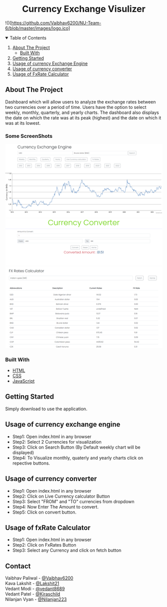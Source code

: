 
<!--
*** If you have a suggestion
*** that would make this better, please fork the repo and create a pull request
*** or simply open an issue with the tag "enhancement".
*** Thanks again! Now go create something AMAZING! :D
-->


<br />
<p align="center">

  <h1 align="center">Currency Exchange Visulizer</h1>

!()[https://github.com/Vaibhav6200/NU-Team-6/blob/master/images/logo.ico]

<!-- TABLE OF CONTENTS -->
<details open="open">
  <summary>Table of Contents</summary>
  <ol>
    <li>
      <a href="#about-the-project">About The Project</a>
      <ul>
        <li><a href="#built-with">Built With</a></li>
      </ul>
    </li>
    <li>
      <a href="#getting-started">Getting Started</a>
    </li>
    <li><a href="#Usage-of-currency-exchange-engine">Usage of currency Exchange Engine</a></li>
    <li><a href="#Usage-of-currency-exchange-engine">Usage of currency converter</a></li>
    <li><a href="#Usage-of-currency-exchange-engine">Usage of FxRate Calculator</a></li>
  </ol>
</details>



<!-- ABOUT THE PROJECT -->
## About The Project

Dashboard which will allow users to analyze the exchange rates between two currencies
over a period of time.
Users have the option to select weekly, monthly, quarterly, and yearly charts.
The dashboard also displays the date on which the rate was at its peak (highest) and
the date on which it was at its lowest.

### Some ScreenShots
![](images/img1.png)
![](images/img2.png)
![](images/img3.png)


### Built With


* [HTML](https://www.w3schools.com/html/)
* [CSS](https://www.w3schools.com/css/)
* [JavaScript](https://www.w3schools.com/js/)



<!-- GETTING STARTED -->
## Getting Started

Simply download to use the application.


<!-- USAGE EXAMPLES -->
## Usage of currency exchange engine
  <ul>
    <li>Step1: Open index.html in any browser</li>
    <li>Step2: Select 2 Currencies for visualization </li>
  <li>Step3: Click on Search Button (By Default weekly chart will be displayed) </li>
  <li>Step4: To Visualize monthly, quaterly and yearly charts click on repective buttons. </li>
</ul>


## Usage of currency converter
<ul>
  <li>Step1: Open index.html in any browser </li>
  <li>Step2: Click on Live Currency calculator Button </li>
  <li>Step3: Select "FROM" and "TO" currencies from dropdown </li>
  <li>Step4: Now Enter The Amount to convert. </li>
  <li>Step5: Click on convert button. </li>
</ul>


## Usage of fxRate Calculator
<ul>
  <li>Step1: Open index.html in any browser </li>
  <li>Step2: Click on FxRates Button </li>
  <li>Step3: Select any Currency and click on fetch button </li>
</ul>

## Contact
Vaibhav Paliwal - [@Vaibhav6200](https://github.com/Vaibhav6200) <br>
Kava Lakshit    - [@Lakshit21](https://github.com/Lakshit21) <br>
Vedant Modi     - [@vedant8689](https://github.com/vedant8689) <br>
Vedant Patel    - [@Kiraschild](https://github.com/Kiraschild) <br>
Nilanjan Vyan   - [@Nilanjan223](https://github.com/Nilanjan223) <br>
